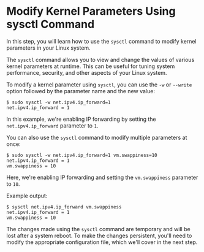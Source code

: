 # Modify Kernel Parameters Using sysctl Command

In this step, you will learn how to use the `sysctl` command to modify kernel parameters in your Linux system.

The `sysctl` command allows you to view and change the values of various kernel parameters at runtime. This can be useful for tuning system performance, security, and other aspects of your Linux system.

To modify a kernel parameter using `sysctl`, you can use the `-w` or `--write` option followed by the parameter name and the new value:

```
$ sudo sysctl -w net.ipv4.ip_forward=1
net.ipv4.ip_forward = 1
```

In this example, we're enabling IP forwarding by setting the `net.ipv4.ip_forward` parameter to `1`.

You can also use the `sysctl` command to modify multiple parameters at once:

```
$ sudo sysctl -w net.ipv4.ip_forward=1 vm.swappiness=10
net.ipv4.ip_forward = 1
vm.swappiness = 10
```

Here, we're enabling IP forwarding and setting the `vm.swappiness` parameter to `10`.

Example output:

```
$ sysctl net.ipv4.ip_forward vm.swappiness
net.ipv4.ip_forward = 1
vm.swappiness = 10
```

The changes made using the `sysctl` command are temporary and will be lost after a system reboot. To make the changes persistent, you'll need to modify the appropriate configuration file, which we'll cover in the next step.
